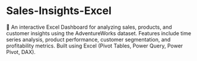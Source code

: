# Sales-Insights-Excel
🚀 An interactive Excel Dashboard for analyzing sales, products, and customer insights using the AdventureWorks dataset. Features include time series analysis, product performance, customer segmentation, and profitability metrics. Built using Excel (Pivot Tables, Power Query, Power Pivot, DAX).
